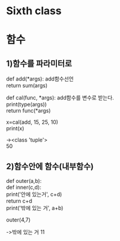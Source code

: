 Sixth class
=============

함수
=============

1)함수를 파라미터로
-------------
def add(*args):    add함수선언  
  return sum(args)  


def cal(func, *args):  add함수를 변수로 받는다.  
  print(type(args))  
  return func(*args)  

x=cal(add, 15, 25, 10)  
print(x)  

-><class 'tuple'>  
50  

2)함수안에 함수(내부함수)
-------------
def outer(a,b):  
  def inner(c,d):  
    print('안에 있는거', c+d)  
    return c+d  
  print('밖에 있는 거', a+b)  
  
outer(4,7)  

->밖에 있는 거 11  
